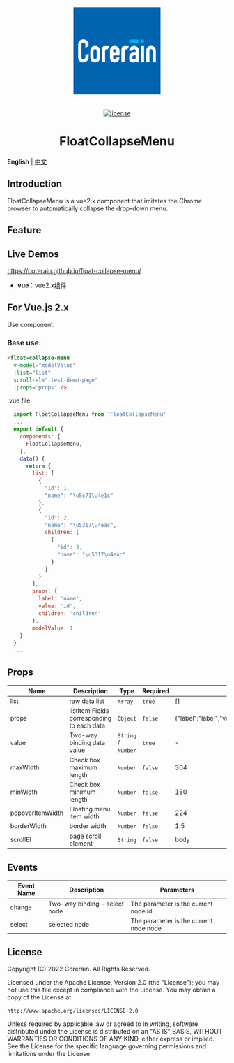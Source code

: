 <div align="center"> <a href="https://github.com/corerain/float-collapse-menu"> <img alt="Corerain Logo" width="200" height="200" src="./images/Logo_Corerain.png"> </a> <br> <br>

[![license](https://img.shields.io/badge/license-Apache-green.svg)](LICENSE)

<h1>FloatCollapseMenu</h1>
</div>

**English** | [中文](./README.zh-CN.md)

## Introduction

FloatCollapseMenu is a vue2.x component that imitates the Chrome browser to automatically collapse the drop-down menu.

## Feature

## Live Demos

https://corerain.github.io/float-collapse-menu/

- **vue**：vue2.x组件

## For Vue.js 2.x

Use component:

### Base use:
``` html
<float-collapse-menu
  v-model="modelValue"
  :list="list"
  scroll-el=".test-demo-page"
  :props="props" />
```
.vue file:
``` js
  import FloatCollapseMenu from 'FloatCollapseMenu'
  ...
  export default {
    components: {
      FloatCollapseMenu,
    },
    data() {
      return {
        list: [
          {
            "id": 1, 
            "name": "\u5c71\u4e1c"
          }, 
          {
            "id": 2, 
            "name": "\u5317\u4eac",
            children: [
              {
                "id": 3, 
                "name": "\u5317\u4eac",
              }
            ]
          }
        ],
        props: {
          label: 'name',
          value: 'id',
          children: 'children'
        },
        modelValue: 1
    }
  }
  ...
```

## Props

|Name|Description|Type|Required|Default|
|---|---|---|---|---|
|list|raw data list|`Array`|`true`|[]|
|props|listItem Fields corresponding to each data|`Object`|`false`|{"label":"label","value":"value","children":"children"}|
|value|Two-way binding data value|`String` /  `Number`|`true`|-|
|maxWidth|Check box maximum length|`Number`|`false`|304|
|minWidth|Check box minimum length|`Number`|`false`|180|
|popoverItemWidth|Floating menu item width|`Number`|`false`|224|
|borderWidth|border width|`Number`|`false`|1.5|
|scrollEl|page scroll element|`String`|`false`|body|


## Events

|Event Name|Description|Parameters|
|---|---|---|
|change|Two-way binding - select node|The parameter is the current node id|
|select|selected node|The parameter is the current node node|

## License

Copyright (C) 2022 Corerain. All Rights Reserved.

Licensed under the Apache License, Version 2.0 (the "License");
you may not use this file except in compliance with the License.
You may obtain a copy of the License at

    http://www.apache.org/licenses/LICENSE-2.0

Unless required by applicable law or agreed to in writing, software
distributed under the License is distributed on an "AS IS" BASIS,
WITHOUT WARRANTIES OR CONDITIONS OF ANY KIND, either express or implied.
See the License for the specific language governing permissions and
limitations under the License.

